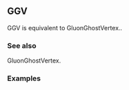 ##  GGV 

GGV is equivalent to GluonGhostVertex..

###  See also 

GluonGhostVertex.

###  Examples 